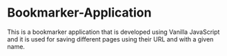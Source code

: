 # Bookmarker-Application
This is a bookmarker application that is developed using Vanilla JavaScript and it is used for saving different pages using their URL and with a given name.
